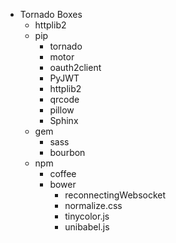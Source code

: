 *   Tornado Boxes
    -   httplib2
    -   pip
        -   tornado
        -   motor
        -   oauth2client
        -   PyJWT
        -   httplib2
        -   qrcode
        -   pillow
        -   Sphinx
    -   gem
        -   sass
        -   bourbon
    -   npm
        -   coffee
        -   bower
            -   reconnectingWebsocket
            -   normalize.css
            -   tinycolor.js
            -   unibabel.js
